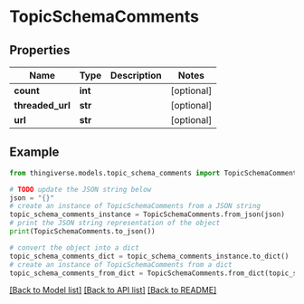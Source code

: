 # TopicSchemaComments


## Properties

Name | Type | Description | Notes
------------ | ------------- | ------------- | -------------
**count** | **int** |  | [optional] 
**threaded_url** | **str** |  | [optional] 
**url** | **str** |  | [optional] 

## Example

```python
from thingiverse.models.topic_schema_comments import TopicSchemaComments

# TODO update the JSON string below
json = "{}"
# create an instance of TopicSchemaComments from a JSON string
topic_schema_comments_instance = TopicSchemaComments.from_json(json)
# print the JSON string representation of the object
print(TopicSchemaComments.to_json())

# convert the object into a dict
topic_schema_comments_dict = topic_schema_comments_instance.to_dict()
# create an instance of TopicSchemaComments from a dict
topic_schema_comments_from_dict = TopicSchemaComments.from_dict(topic_schema_comments_dict)
```
[[Back to Model list]](../README.md#documentation-for-models) [[Back to API list]](../README.md#documentation-for-api-endpoints) [[Back to README]](../README.md)


